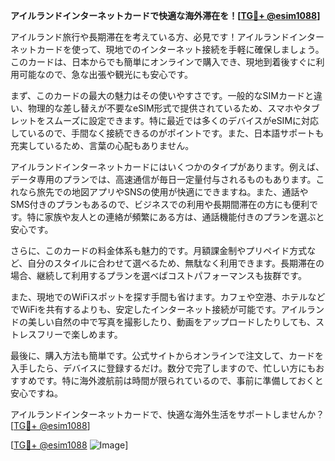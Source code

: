 **アイルランドインターネットカードで快適な海外滞在を！[[TG💪+ @esim1088](https://t.me/s/esim1088)]**

アイルランド旅行や長期滞在を考えている方、必見です！アイルランドインターネットカードを使って、現地でのインターネット接続を手軽に確保しましょう。このカードは、日本からでも簡単にオンラインで購入でき、現地到着後すぐに利用可能なので、急な出張や観光にも安心です。

まず、このカードの最大の魅力はその使いやすさです。一般的なSIMカードと違い、物理的な差し替えが不要なeSIM形式で提供されているため、スマホやタブレットをスムーズに設定できます。特に最近では多くのデバイスがeSIMに対応しているので、手間なく接続できるのがポイントです。また、日本語サポートも充実しているため、言葉の心配もありません。

アイルランドインターネットカードにはいくつかのタイプがあります。例えば、データ専用のプランでは、高速通信が毎日一定量付与されるものもあります。これなら旅先での地図アプリやSNSの使用が快適にできますね。また、通話やSMS付きのプランもあるので、ビジネスでの利用や長期間滞在の方にも便利です。特に家族や友人との連絡が頻繁にある方は、通話機能付きのプランを選ぶと安心です。

さらに、このカードの料金体系も魅力的です。月額課金制やプリペイド方式など、自分のスタイルに合わせて選べるため、無駄なく利用できます。長期滞在の場合、継続して利用するプランを選べばコストパフォーマンスも抜群です。

また、現地でのWiFiスポットを探す手間も省けます。カフェや空港、ホテルなどでWiFiを共有するよりも、安定したインターネット接続が可能です。アイルランドの美しい自然の中で写真を撮影したり、動画をアップロードしたりしても、ストレスフリーで楽しめます。

最後に、購入方法も簡単です。公式サイトからオンラインで注文して、カードを入手したら、デバイスに登録するだけ。数分で完了しますので、忙しい方にもおすすめです。特に海外渡航前は時間が限られているので、事前に準備しておくと安心ですね。

アイルランドインターネットカードで、快適な海外生活をサポートしませんか？[[TG💪+ @esim1088](https://t.me/s/esim1088)] 

[[TG💪+ @esim1088](https://t.me/s/esim1088) ![Image](https://i.postimg.cc/Y0z9fWf4/image.png)]